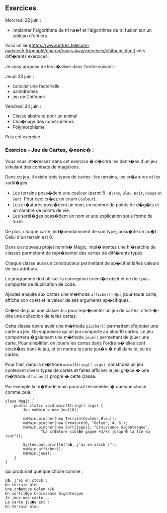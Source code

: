 ## Exercices

Mercredi 22 juin :

- implanter l'algorithme de tri na�f et l'algorithme de tri fusion sur un tableau d'entiers.

Voici un lien[https://www.infres.telecom-paristech.fr/people/charon/coursJava/exercices/chifoumi.html] vers diff�rents exercices.

Je vous propose de les r�aliser dans l'ordre suivant :

Jeudi 23 juin :

- calculer une factorielle
- palindromes
- jeu de Chifoumi

Vendredi 24 juin :

- Classe abstraite pour un animal
- Cha�nage des constructeurs
- Polymorphisme

Puis cet exercice :

### Exercice - Jeu de Cartes, �nonc� :

Vous vous int�ressez dans cet exercice � d�crire les donn�es d'un jeu simulant des combats de magiciens.

Dans ce jeu, il existe trois types de cartes : les terrains, les cr�atures et les sortil�ges.

- Les terrains poss�dent une couleur (parmi 5 : `Blanc`, `Bleu`, `Noir`, `Rouge` et `Vert`. Pour ceci cr�ez un enum `Couleur`).
- Les cr�atures poss�dent un nom, un nombre de points de d�g�ts et un nombre de points de vie.
- Les sortil�ges poss�dent un nom et une explication sous forme de texte.

De plus, chaque carte, ind�pendamment de son type, poss�de un co�t. Celui d'un terrain est 0.

Dans un nouveau projet nomm� Magic, impl�mentez une hi�rarchie de classes permettant de repr�senter des cartes de diff�rents types.

Chaque classe aura un constructeur permettant de sp�cifier la/les valeurs de ses attributs.

Le programme doit utiliser la conception orient�e objet et ne doit pas comporter de duplication de code.

Ajoutez ensuite aux cartes une m�thode `afficher()` qui, pour toute carte, affiche son co�t et la valeur de ses arguments sp�cifiques.

Cr�ez de plus une classe `Jeu` pour repr�senter un jeu de cartes, c'est-�-dire une collection de telles cartes.

Cette classe devra avoir une m�thode `piocher()` permettant d'ajouter une carte au jeu. On supposera qu'un jeu comporte au plus 10 cartes. Le jeu comportera �galement une m�thode `joue()` permettant de jouer une carte. Pour simplifier, on jouera les cartes dans l'ordre o� elles sont stock�es dans le jeu, et on mettra la carte jou�e � null dans le jeu de cartes.

Pour finir, dans la m�thode `main(String[] args)`, constituez un jeu contenant divers types de cartes et faites afficher le jeu gr�ce � une m�thode `afficher()` propre � cette classe.

Par exemple la m�thode main pourrait ressembler � quelque chose comme cela  :

	class Magic {
		public static void main(String[] args) {
			Jeu maMain = new Jeu(10);
	 
			maMain.piocher(new Terrain(Couleur.Bleu));
			maMain.piocher(new Creature(6, "Golem", 4, 6));
			maMain.piocher(new Sortilege(1, "Croissance Gigantesque", 
					"La cr�ature cibl�e gagne +3/+3 jusqu'� la fin du tour"));
	 
			System.out.println("L�, j'ai en stock :");
			maMain.afficher();
			maMain.joue();
		}
	}

qui produirait quelque chose comme :

	L�, j'ai en stock :
	Un terrain bleu
	Une cr�ature Golem 4/6
	Un sortil�ge Croissance Gigantesque
	Je joue une carte...
	La carte jou�e est :
	Un terrain bleu